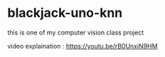 # blackjack-uno-knn

this is one of my computer vision class project

video explaination : https://youtu.be/rB0UnxiN9HM
